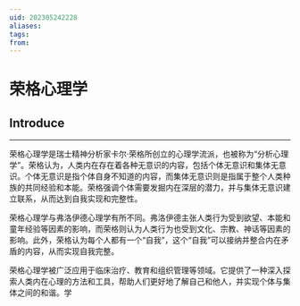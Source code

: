 ```yaml
---
uid: 202305242228
aliases: 
tags: 
from: 
---
```

# 荣格心理学

## Introduce
---

荣格心理学是瑞士精神分析家卡尔·荣格所创立的心理学流派，也被称为“分析心理学”。荣格认为，人类内在存在着各种无意识的内容，包括个体无意识和集体无意识。个体无意识是指个体自身不知道的内容，而集体无意识则是指属于整个人类种族的共同经验和本能。荣格强调个体需要发掘内在深层的潜力，并与集体无意识建立联系，从而达到自我实现和完整性。

荣格心理学与弗洛伊德心理学有所不同。弗洛伊德主张人类行为受到欲望、本能和童年经验等因素的影响，而荣格则认为人类行为也受到文化、宗教、神话等因素的影响。此外，荣格认为每个人都有一个“自我”，这个“自我”可以接纳并整合内在矛盾的内容，从而实现自我完整。

荣格心理学被广泛应用于临床治疗、教育和组织管理等领域。它提供了一种深入探索人类内在心理的方法和工具，帮助人们更好地了解自己和他人，并实现个体与集体之间的和谐。学

